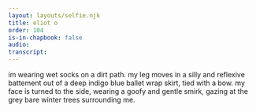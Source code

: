 ```yaml
---
layout: layouts/selfie.njk
title: eliot o
order: 104
is-in-chapbook: false
audio:
transcript:
---
```


im wearing wet socks on a dirt path. my leg moves in a silly and reflexive battement out of a deep indigo blue ballet wrap skirt, tied with a bow. my face is turned to the side, wearing a goofy and gentle smirk, gazing at the grey bare winter trees surrounding me.
